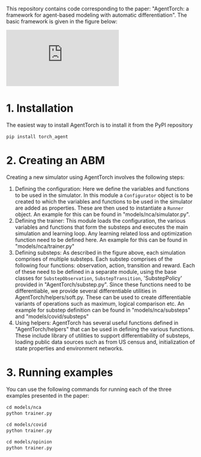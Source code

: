 This repository contains code corresponding to the paper: "AgentTorch: a framework for agent-based modeling with automatic differentiation". The basic framework is given in the figure below:

![Agent Torch Framework](https://github.com/AgentTorch/AgentTorch/blob/eb567e3aa2ffcf6f74aafc1c4801267f3b8eada1/Figure2_Framework_final.pdf "AgentTorch Framework")

# 1. Installation

The easiest way to install AgentTorch is to install it from the PyPI repository
```
pip install torch_agent
```

# 2. Creating an ABM
Creating a new simulator using AgentTorch involves the following steps:
1. Defining the configuration: Here we define the variables and functions to be used in the simulator. In this module a `Configurator` object is to be created to which the variables and functions to be used in the simulator are added as properties. These are then used to instantiate a `Runner` object. An example for this can be found in "models/nca/simulator.py". 
2. Defining the trainer: This module loads the configuration, the various variables and functions that form the substeps and executes the main simulation and learning loop. Any learning related loss and optimization function need to be defined here. An example for this can be found in "models/nca/trainer.py"
3. Defining substeps: As described in the figure above, each simulation comprises of multiple substeps. Each substep comprises of the following four functions: observation, action, transition and reward. Each of these need to be defined in a separate module, using the base classes for `SubstepObservation`, `SubstepTransition`, 'SubstepPolicy' provided in "AgentTorch/substep.py". Since these functions need to be differentiable, we provide several differentiable utilities in AgentTorch/helpers/soft.py. These can be used to create differentiable variants of operations such as maximum, logical comparison etc. An example for substep definition can be found in "models/nca/substeps" and "models/covid/substeps"
4. Using helpers: AgentTorch has several useful functions defined in "AgentTorch/helpers" that can be used in defining the various functions. These include library of utilities to support differentiability of substeps, loading public data sources such as from US census and, initialization of state properties and environment networks. 

# 3. Running examples
You can use the following commands for running each of the three examples presented in the paper:

```
cd models/nca
python trainer.py
```
```
cd models/covid
python trainer.py
```
```
cd models/opinion
python trainer.py
```
